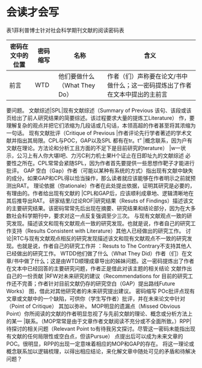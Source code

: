 

# 会读才会写

表1菲利普博士针对社会科学期刊文献的阅读密码表

密码在文中的位置|密码缩写|名称|含义
---|---|---|---
前言|WTD|他们要做什么（What They Do）|作者（们）声称要在论文/书中做什么；这一密码提炼出了作者在文本中提出的主前言
要问题。
文献综述|SPL|现有文献综述（Summary of Previous 该句、该段或该页给出了前人研究结果的简要综述。该过程要求大量的提炼工Literature）
作，要理解复杂的观点并把它们浓缩为几段话或几句话，本领高超的作者甚至将其浓缩为一句话。
现有文献批评（Critique of Previous |作者评论先行学者著述的学术文献并指出其局限。CPL与POC，GAP以及SPL 都有在tr。t”
|概念联系，因为户有文献在理论。方法论和分析工且方面的不足下是目前研究的terature）
|w一状示，公习上有人你大堪I吧、力污C利力机士果H个证止在日即址九的文献综述
必要性之所在。CPL常常会紧随SPL，因为作者首先要提供一些思想作靶子才能进行批评。
GAP 空白（Gap）作者（可能以某种有系统的方式）指出现有文献中缺失的成分。如果GAP和CPL得以恰当操作，那么读者就应该能够在作者明示之前就预测出RAT。
理论依据（你ationale）作者在此处提出依据，证明其研究是必要的，有理由的。作者给出现有文献的
|CPL和GAP后，应该顺利成章地、逻辑清晰地在其后推导出RAT。
研家结里/过论ROF|研究结果（Resuts of Findings）描述该文的主要研究结果。该密码常常先后出现在摘要、研究结果和结论部分，因为在大多数社会科学期刊中，要求对这一点反复强调至少三次。
与现有文献观点一致的研究发现。描述该文和现有文献观点一致的研究发现。也就是说，作者自己的研究工作支持（Results Consistent with Literature）其他人已经做出的研究工作。
讨论|RTC与现有文献观点相反的研究发现描述该文和现有文献观点不一致的研究发现。也就是说，作者自己的研究工作并
：Resuts to The Contrary不支持其他人已经做出的研究工作。
WTDD他们做了什么（What They Did）作者（们）在文章/书中做了什么；这是由WTD顺理成章导出的姊妹问题。这一密码提炼出了作者在文本中已经回答的主要研究问题，作者正是借此对该主题的相关结论
文献作出自己的一份贡献
|RFW对未来研究的建议（Recommendations for 目前的研究工作还不完善；作者针对目前文献仍存的研究空白（GAP）提出路线Future Works）
图，借此对其他研究者的未来研究提出建议。
密码缩写
POc批评点现有文章或文献中的一个缺陷，可供你（学生写作者）批评，并在未来论文中针对（Point of Critique）
其加以弥补。
MOP明显的遗漏点（Missed Obvious Point）你所阅读的文献的作者明显忽视了与先前文献的理论、概念或分析方法上的某一
|联系。（MOP常常是由于文章作者文献阅读不充分或不全面所致。）RPP|待探讨的相关问题（Relevant Point to有待我另文探讨。尽管这一密码未能指出现有文献的任何局限性或空白点，但该Pursue）
点提出后可以成为未来文章的POC。很明显，RPP的出现一定意味着相应的MOP和GAP的存在。
将这一理论或概念联系加以逻辑梳理，以得出相应结论，来化解文章中随处可见的矛盾和待解决问题？

